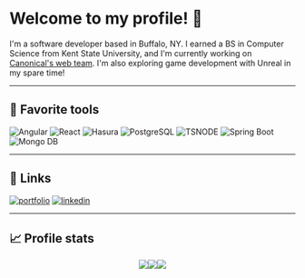 # Welcome to my profile! 👋

I'm a software developer based in Buffalo, NY. I earned a BS in Computer Science from Kent State University, and I'm currently working on [Canonical's web team](https://webteam.canonical.com/). I'm also exploring game development with Unreal in my spare time!

<hr>

## 🔨 Favorite tools

![Angular](https://img.shields.io/badge/Angular-FA2525?logo=angular&logoColor=9EE9F8&style=for-the-badge)
![React](https://img.shields.io/badge/React-61dbfb?logo=react&logoColor=000000&style=for-the-badge)
![Hasura](https://img.shields.io/badge/Hasura-1B2738?logo=hasura&logoColor=1EB4D4&style=for-the-badge)
![PostgreSQL](https://img.shields.io/badge/PostgreSQL-5d6fe9?logo=postgresql&logoColor=ffffff&style=for-the-badge)
![TSNODE](https://img.shields.io/badge/TSNode-231933?logo=ts-node&logoColor=3178C6&style=for-the-badge)
![Spring Boot](https://img.shields.io/badge/Springboot-6db33f?logo=spring&logoColor=000000&style=for-the-badge)
![Mongo DB](https://img.shields.io/badge/Mongo%20DB-001e2b?logo=mongodb&logoColor=00ed64&style=for-the-badge)
<hr>

## 🔗 Links

[![portfolio](https://img.shields.io/badge/portfolio-000?style=for-the-badge&logo=ko-fi&logoColor=white)](https://jmuzina.io/)
[![linkedin](https://img.shields.io/badge/linkedin-0A66C2?style=for-the-badge&logo=linkedin&logoColor=white)](https://www.linkedin.com/in/jmuzina)
<hr>

## 📈 Profile stats

<div style="display:flex;flex-flow:row wrap;justify-content:center;align-items:center">
    <a href="https://github-profile-summary-cards.vercel.app/api/cards/profile-details?username=jmuzina&theme=github_dark"><img src="https://github-profile-summary-cards.vercel.app/api/cards/profile-details?username=jmuzina&theme=github_dark"/></a>
    <a href="https://github-profile-summary-cards.vercel.app/api/cards/most-commit-language?username=jmuzina&theme=github_dark"><img src="https://github-profile-summary-cards.vercel.app/api/cards/most-commit-language?username=jmuzina&theme=github_dark"/></a>
    <a href="https://github-profile-summary-cards.vercel.app/api/cards/productive-time?username=jmuzina&theme=github_dark&utcOffset=-5"><img src="https://github-profile-summary-cards.vercel.app/api/cards/productive-time?username=jmuzina&theme=github_dark&utcOffset=-5"/></a>
</div>
